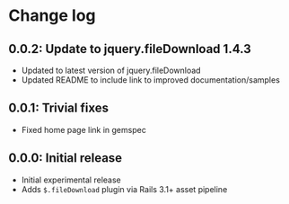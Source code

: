# Change log

## 0.0.2: Update to jquery.fileDownload 1.4.3

* Updated to latest version of jquery.fileDownload
* Updated README to include link to improved documentation/samples

## 0.0.1: Trivial fixes

* Fixed home page link in gemspec

## 0.0.0: Initial release

* Initial experimental release
* Adds `$.fileDownload` plugin via Rails 3.1+ asset pipeline

